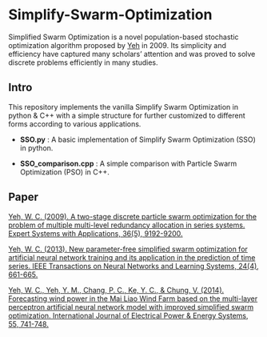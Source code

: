 # Simplify-Swarm-Optimization
Simplified Swarm Optimization is a novel population-based stochastic optimization algorithm proposed by [Yeh](http://www.ie.nthu.edu.tw/p/406-1310-111509,r5910.php?Lang=en) in 2009. Its simplicity and efficiency have captured many scholars’ attention and was proved to solve discrete problems efficiently in many studies.

## Intro
This repository implements the vanilla Simplify Swarm Optimization in python & C++ with a simple structure for further customized to different forms according to various applications.

* **SSO.py** : A basic implementation of Simplify Swarm Optimization (SSO) in python.

* **SSO_comparison.cpp** : A simple comparison with Particle Swarm Optimization (PSO) in C++.

## Paper
[Yeh, W. C. (2009). A two-stage discrete particle swarm optimization for the problem of multiple multi-level redundancy allocation in series systems. Expert Systems with Applications, 36(5), 9192-9200.](https://www.sciencedirect.com/science/article/pii/S0957417408008890)

[Yeh, W. C. (2013). New parameter-free simplified swarm optimization for artificial neural network training and its application in the prediction of time series. IEEE Transactions on Neural Networks and Learning Systems, 24(4), 661-665.](https://ieeexplore.ieee.org/abstract/document/6410433)

[Yeh, W. C., Yeh, Y. M., Chang, P. C., Ke, Y. C., & Chung, V. (2014). Forecasting wind power in the Mai Liao Wind Farm based on the multi-layer perceptron artificial neural network model with improved simplified swarm optimization. International Journal of Electrical Power & Energy Systems, 55, 741-748.](https://www.sciencedirect.com/science/article/pii/S0142061513004171)
